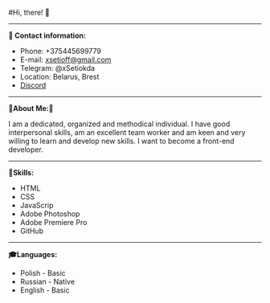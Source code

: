 #Hi, there! 👋

***
**👀 Contact information:** 
- Phone: +375445699779
- E-mail: xsetioff@gmail.com
- Telegram: @xSetiokda
- Location: Belarus, Brest
- [Discord](https://discordapp.com/users/359048025018073098/)

***

**🌟About Me:🐾**

I am a dedicated, organized and methodical individual. I have good interpersonal skills, am an excellent team worker and am keen and very willing to learn and develop new skills. I want to become a front-end developer.

***

**💫Skills:**
- HTML
- CSS 
- JavaScrip
- Adobe Photoshop
- Adobe Premiere Pro
- GitHub

***

**🎓Languages:**
- Polish - Basic
- Russian - Native 
- English - Basic
